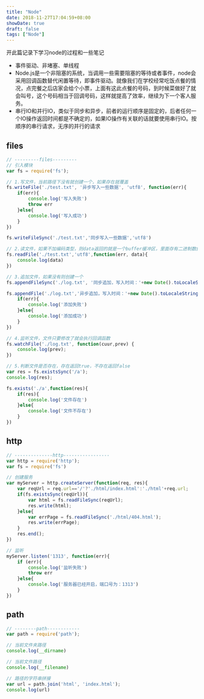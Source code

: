 ```yaml
---
title: "Node"
date: 2018-11-27T17:04:59+08:00
showDate: true
draft: false
tags: ["Node"]
---
```

开此篇记录下学习node的过程和一些笔记

* 事件驱动、非堵塞、单线程
* Node.js是一个非阻塞的系统，当调用一些需要阻塞的等待或者事件，node会采用回调函数替代闲置等待，即事件驱动。就像我们在学校经常吃饭点餐的情况，点完餐之后店家会给个小票，上面有这此点餐的号码，到时候菜做好了就会叫号，这个号码相当于回调号码，这样就提高了效率，继续为下一个客人服务。
* 串行IO和并行IO，类似于同步和异步，前者的运行顺序是固定的，后者任何一个IO操作返回时间都是不确定的，如果IO操作有关联的话就要使用串行IO。按顺序的串行请求，无序的并行的请求


## files
```js
// ---------files---------
// 引入模块
var fs = require('fs');

// 1.写文件，当前路径下没有就创建一个，如果存在就覆盖
fs.writeFile('./test.txt', '异步写入一些数据', 'utf8', function(err){
    if(err){
        console.log('写入失败')
        throw err
    }else{
        console.log('写入成功')
    }
})

fs.writeFileSync('./test.txt','同步写入一些数据','utf8')

// 2.读文件，如果不加编码类型，则data返回的就是一个buffer缓冲区，里面存有二进制数据
fs.readFile('./test.txt','utf8',function(err, data){
    console.log(data)
})

// 3.追加文件，如果没有则创建一个
fs.appendFileSync('./log.txt', '同步追加，写入时间：'+new Date().toLocaleString()+'\n')

fs.appendFile('./log.txt','异步追加，写入时间：'+new Date().toLocaleString()+'\n',function(err){
    if(err){
        console.log('添加失败')
    }else{
        console.log('添加成功')
    }
})

// 4.监听文件，文件只要修改了就会执行回调函数
fs.watchFile('./log.txt', function(cuur,prev) {
    console.log(prev);
})

// 5.判断文件是否存在，存在返回true，不存在返回false
var res = fs.existsSync('/a');
console.log(res);

fs.exists('./a',function(res){
    if(res){
        console.log('文件存在')
    }else{
        console.log('文件不存在')
    }
})
```
## http
```js
// --------------http-----------------
var http = require('http');
var fs = require('fs')

// 创建服务
var myServer = http.createServer(function(req, res){
    var reqUrl = req.url=='/'?'./html/index.html':'./html'+req.url;
    if(fs.existsSync(reqUrl)){
        var html = fs.readFileSync(reqUrl);
        res.write(html);
    }else{
        var errPage = fs.readFileSync('./html/404.html');
        res.write(errPage);
    }
    res.end();
})

// 监听
myServer.listen('1313', function(err){
    if (err){
        console.log('监听失败')
        throw err
    }else{
        console.log('服务器已经开启，端口号为：1313')
    }
})
```

## path
```js
// --------path------------
var path = require('path');

// 当前文件夹路径
console.log(__dirname)

// 当前文件路径
console.log(__filename)

// 路径的字符串拼接
var url = path.join('html', 'index.html');
console.log(url)
```